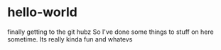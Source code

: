# hello-world
finally getting to the git hubz
So I've done some things to stuff on here sometime.
Its really kinda fun and whatevs
